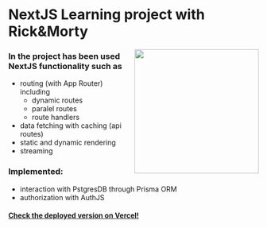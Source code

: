 # NextJS Learning project with Rick&Morty

<img src="https://i.pinimg.com/564x/2c/b6/6d/2cb66dc44526207ff0de228c5b459112.jpg" width=250 align="right"/>
  
### In the project has been used NextJS functionality such as

- routing (with App Router) including
  - dynamic routes
  - paralel routes
  - route handlers
- data fetching with caching (api routes)
- static and dynamic rendering
- streaming

### Implemented:

- interaction with PstgresDB through Prisma ORM
- authorization with AuthJS

#### [Check the deployed version on Vercel!](https://next-rick-morty-ten.vercel.app/)
